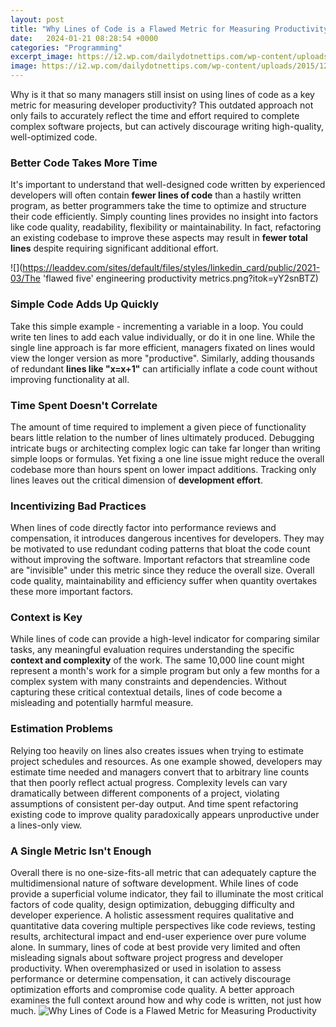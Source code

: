```yaml
---
layout: post
title: "Why Lines of Code is a Flawed Metric for Measuring Productivity"
date:   2024-01-21 08:28:54 +0000
categories: "Programming"
excerpt_image: https://i2.wp.com/dailydotnettips.com/wp-content/uploads/2015/12/codemetrics.png?resize=536%2C506
image: https://i2.wp.com/dailydotnettips.com/wp-content/uploads/2015/12/codemetrics.png?resize=536%2C506
---
```


Why is it that so many managers still insist on using lines of code as a key metric for measuring developer productivity? This outdated approach not only fails to accurately reflect the time and effort required to complete complex software projects, but can actively discourage writing high-quality, well-optimized code. 
### Better Code Takes More Time
It's important to understand that well-designed code written by experienced developers will often contain **fewer lines of code** than a hastily written program, as better programmers take the time to optimize and structure their code efficiently. Simply counting lines provides no insight into factors like code quality, readability, flexibility or maintainability. In fact, refactoring an existing codebase to improve these aspects may result in **fewer total lines** despite requiring significant additional effort.

![](https://leaddev.com/sites/default/files/styles/linkedin_card/public/2021-03/The 'flawed five' engineering productivity metrics.png?itok=yY2snBTZ)
### Simple Code Adds Up Quickly  
Take this simple example - incrementing a variable in a loop. You could write ten lines to add each value individually, or do it in one line. While the single line approach is far more efficient, managers fixated on lines would view the longer version as more "productive". Similarly, adding thousands of redundant **lines like "x=x+1"** can artificially inflate a code count without improving functionality at all.
### Time Spent Doesn't Correlate  
The amount of time required to implement a given piece of functionality bears little relation to the number of lines ultimately produced. Debugging intricate bugs or architecting complex logic can take far longer than writing simple loops or formulas. Yet fixing a one line issue might reduce the overall codebase more than hours spent on lower impact additions. Tracking only lines leaves out the critical dimension of **development effort**.
### Incentivizing Bad Practices
When lines of code directly factor into performance reviews and compensation, it introduces dangerous incentives for developers. They may be motivated to use redundant coding patterns that bloat the code count without improving the software. Important refactors that streamline code are "invisible" under this metric since they reduce the overall size. Overall code quality, maintainability and efficiency suffer when quantity overtakes these more important factors. 
### Context is Key
While lines of code can provide a high-level indicator for comparing similar tasks, any meaningful evaluation requires understanding the specific **context and complexity** of the work. The same 10,000 line count might represent a month's work for a simple program but only a few months for a complex system with many constraints and dependencies. Without capturing these critical contextual details, lines of code become a misleading and potentially harmful measure.
### Estimation Problems 
Relying too heavily on lines also creates issues when trying to estimate project schedules and resources. As one example showed, developers may estimate time needed and managers convert that to arbitrary line counts that then poorly reflect actual progress. Complexity levels can vary dramatically between different components of a project, violating assumptions of consistent per-day output. And time spent refactoring existing code to improve quality paradoxically appears unproductive under a lines-only view.
### A Single Metric Isn't Enough
Overall there is no one-size-fits-all metric that can adequately capture the multidimensional nature of software development. While lines of code provide a superficial volume indicator, they fail to illuminate the most critical factors of code quality, design optimization, debugging difficulty and developer experience. A holistic assessment requires qualitative and quantitative data covering multiple perspectives like code reviews, testing results, architectural impact and end-user experience over pure volume alone.
In summary, lines of code at best provide very limited and often misleading signals about software project progress and developer productivity. When overemphasized or used in isolation to assess performance or determine compensation, it can actively discourage optimization efforts and compromise code quality. A better approach examines the full context around how and why code is written, not just how much.
 ![Why Lines of Code is a Flawed Metric for Measuring Productivity](https://i2.wp.com/dailydotnettips.com/wp-content/uploads/2015/12/codemetrics.png?resize=536%2C506)